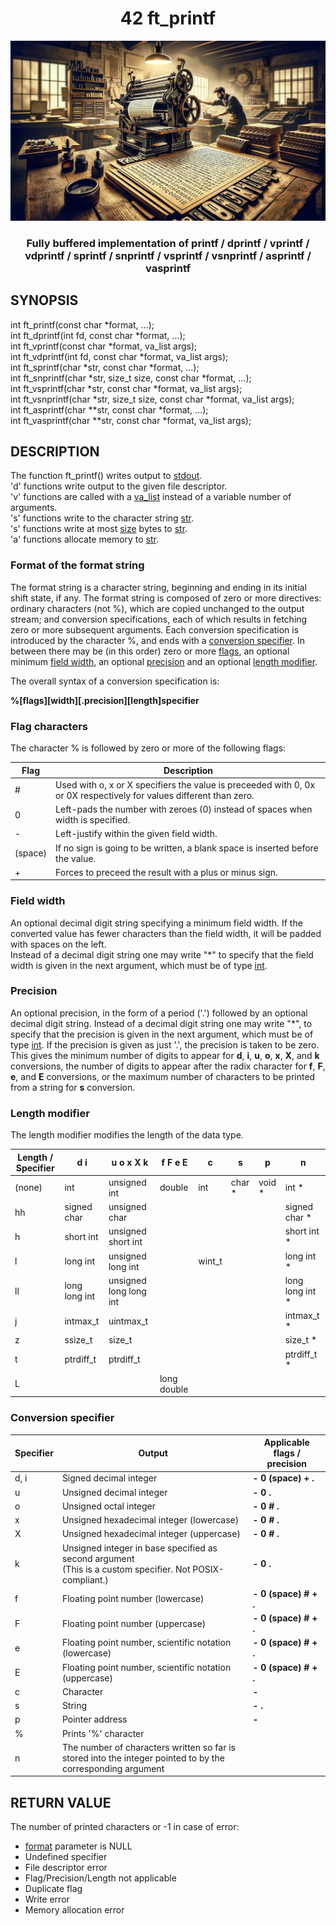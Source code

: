 <div align="center"><h1>42 ft_printf</h1></div>

![ft_printf](ft_printf.png)

<div align="center"><h3>Fully buffered implementation of printf / dprintf / vprintf / vdprintf / sprintf / snprintf / vsprintf / vsnprintf / asprintf / vasprintf</h3></div>

## SYNOPSIS

int ft_printf(const char *format, ...);<br>
int ft_dprintf(int fd, const char *format, ...);<br>
int ft_vprintf(const char *format, va_list args); <br>
int ft_vdprintf(int fd, const char *format, va_list args); <br>
int ft_sprintf(char *str, const char *format, ...); <br>
int ft_snprintf(char *str, size_t size, const char *format, ...); <br>
int ft_vsprintf(char *str, const char *format, va_list args); <br>
int ft_vsnprintf(char *str, size_t size, const char *format, va_list args); <br>
int ft_asprintf(char **str, const char *format, ...); <br>
int ft_vasprintf(char **str, const char *format, va_list args);

## DESCRIPTION

The function ft_printf() writes output to <u>stdout</u>.<br>
'd' functions write output to the given file descriptor. <br>
'v' functions are called with a <u>va_list</u> instead of a variable number of arguments. <br>
's' functions write to the character string <u>str</u>.<br>
's' functions write at most <u>size</u> bytes to <u>str</u>.<br>
'a' functions allocate memory to <u>str</u>.

### Format of the format string

The  format  string  is a character string, beginning and ending in its initial shift state, if any.  The format string is composed of zero or more directives: ordinary characters (not %), which are copied unchanged to the output stream; and conversion specifications, each of which results in fetching zero or more subsequent arguments.  Each conversion specification is introduced by the character %, and ends with a <u>conversion specifier</u>. In between there may be (in this order) zero or more <u>flags</u>, an optional minimum <u>field width</u>, an optional <u>precision</u> and an optional <u>length modifier</u>.

The overall syntax of a conversion specification is:

<b>%[flags][width][.precision][length]specifier</b>

### Flag characters

The character % is followed by zero or more of the following flags:

| Flag | Description |
| - | - |
| # | Used with o, x or X specifiers the value is preceeded with 0, 0x or 0X respectively for values different than zero. |
| 0 | Left-pads the number with zeroes (0) instead of spaces when width is specified. |
| - | 	Left-justify within the given field width. |
| (space) | If no sign is going to be written, a blank space is inserted before the value. |
| + | Forces to preceed the result with a plus or minus sign. |

### Field width

An optional decimal digit string specifying a minimum field width.  If the converted value has fewer characters than the field width, it will be padded with spaces on the left.<br>
Instead of a decimal digit string one may write "*" to specify that the field width is given in the next argument, which must be of type <u>int</u>.

### Precision

An optional precision, in the form of a period ('.')  followed by an optional decimal digit string. Instead of a decimal digit string one may write "*", to specify that the precision is given in the next argument, which must be of type <u>int</u>. If the precision is given as just '.', the precision is taken to be zero.<br>
This gives the minimum number of digits to appear for <b>d</b>, <b>i</b>, <b>u</b>, <b>o</b>, <b>x</b>, <b>X</b>, and <b>k</b> conversions, the number of digits to appear after the radix character for <b>f</b>, <b>F</b>, <b>e</b>, and <b>E</b> conversions, or the maximum number of characters to be printed from a string for <b>s</b> conversion.

### Length modifier

The length modifier modifies the length of the data type.

| Length / Specifier| d i | u o x X k | f F e E | c | s | p | n |
| - | - | - | - | - | - | - | - |
| (none) | int | unsigned int | double | int | char * | void * | int * |
| hh | signed char | unsigned char | | | | | signed char * |
| h | short int | unsigned short int | | | | | short int * |
| l | long int | unsigned long int | | wint_t | | | long int * |
| ll | long long int | unsigned long long int | | | | | long long int * |
| j | intmax_t | uintmax_t | | | | | intmax_t * |
| z | ssize_t | size_t | | | | | size_t * |
| t | ptrdiff_t | ptrdiff_t | | | | | ptrdiff_t * |
| L | | | long double |

### Conversion specifier

| Specifier | Output | Applicable flags / precision |
| - | - | - |
| d, i | Signed decimal integer | <b>- 0 (space) + .</b> |
| u | Unsigned decimal integer | <b>- 0 .</b> |
| o | Unsigned octal integer | <b>- 0 # .</b> |
| x | Unsigned hexadecimal integer (lowercase) | <b>- 0 # .</b> |
| X | Unsigned hexadecimal integer (uppercase) | <b>- 0 # .</b> |
| k | Unsigned integer in base specified as second argument<br>(This is a custom specifier. Not POSIX-compliant.) | <b>- 0 .</b> |
| f | Floating point number (lowercase) | <b>- 0 (space) # + .</b> |
| F | Floating point number (uppercase) | <b>- 0 (space) # + .</b> |
| e | Floating point number, scientific notation (lowercase) | <b>- 0 (space) # + .</b> |
| E | Floating point number, scientific notation (uppercase) | <b>- 0 (space) # + .</b> |
| c | Character | <b>-</b> | <b>-</b> |
| s | String | <b>- .</b> |
| p | Pointer address | <b>-</b> |
| % | Prints '%' character
| n | The  number  of  characters written so far is stored into the integer pointed to by the corresponding argument |

## RETURN VALUE

The number of printed characters or -1 in case of error:
- <u>format</u> parameter is NULL
- Undefined specifier
- File descriptor error
- Flag/Precision/Length not applicable
- Duplicate flag
- Write error
- Memory allocation error